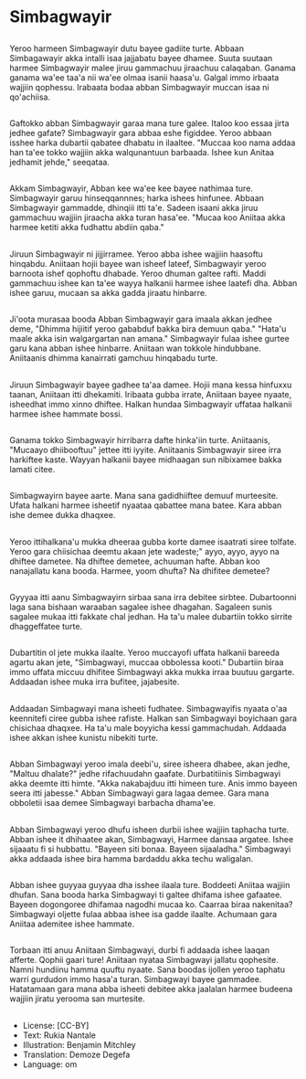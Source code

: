 # Simbagwayir

##
Yeroo harmeen Simbagwayir dutu bayee gadiite turte. Abbaan Simbagawayir akka intalli isaa jajjabatu bayee dhamee. Suuta suutaan harmee Simbagwayir malee jiruu gammachuu jiraachuu calaqaban. Ganama ganama wa'ee taa'a nii wa'ee olmaa isanii haasa'u. Galgal immo irbaata wajjiin qophessu. Irabaata bodaa abban Simbagwayir muccan isaa ni qo'achiisa.

##
Gaftokko abban Simbagwayir garaa mana ture galee. Italoo koo essaa jirta jedhee gafate? Simbagwayir gara abbaa eshe figiddee. Yeroo abbaan isshee harka dubartii qabatee dhabatu in ilaaltee. "Muccaa koo nama addaa han ta'ee tokko wajjiin akka walqunantuun barbaada. Ishee kun Anitaa jedhamit jehde," seeqataa.

##
Akkam Simbagwayir, Abban kee wa'ee kee bayee nathimaa ture. Simbagwayir garuu hinseqqannnes; harka ishees hinfunee. Abbaan Simbagwayir gammadde, dhinqiii itti ta'e. Sadeen isaani akka jiruu gammachuu wajjiin jiraacha akka turan hasa'ee. "Mucaa koo Aniitaa akka harmee ketiti akka fudhattu abdiin qaba."

##
Jiruun Simbagwayir ni jijjirramee. Yeroo abba ishee wajjiin haasoftu hinqabdu. Aniitaan hojii bayee wan isheef lateef, Simbagwayir yeroo barnoota ishef qophoftu dhabade. Yeroo dhuman galtee rafti. Maddi gammachuu ishee kan ta'ee wayya halkanii harmee ishee laatefi dha. Abban ishee garuu, mucaan sa akka gadda jiraatu hinbarre.

##
Ji'oota murasaa booda Abban Simbagwayir gara imaala akkan jedhee deme, "Dhimma hijiitif yeroo gababduf bakka bira demuun qaba." "Hata'u maale akka isin walgargartan nan amana." Simbagwayir fulaa ishee gurtee garu kana abban ishee hinbarre. Aniitaan wan tokkole hindubbane. Aniitaanis dhimma kanairrati gamchuu hinqabadu turte.

##
Jiruun Simbagwayir bayee gadhee ta'aa damee. Hojii mana kessa hinfuxxu taanan, Aniitaan itti dhekamiti. Iribaata gubba irrate, Aniitaan bayee nyaate, isheedhat immo xinno dhiftee. Halkan hundaa Simbagwayir uffataa halkanii harmee ishee hammate bossi.

##
Ganama tokko Simbagwayir hirribarra dafte hinka'iin turte. Aniitaanis, "Mucaayo dhiibooftuu" jettee itti iyyite. Aniitaanis Simbagwayir siree irra harkiftee kaste. Wayyan halkanii bayee midhaagan sun nibixamee bakka lamati citee.

##
Simbagwayirn bayee aarte. Mana sana gadidhiiftee demuuf murteesite. Ufata halkani harmee isheetif nyaataa qabattee mana batee. Kara abban ishe demee dukka dhaqxee.

##
Yeroo ittihalkana'u mukka dheeraa gubba korte damee isaatrati siree tolfate. Yeroo gara chiisichaa deemtu akaan jete wadeste;" ayyo, ayyo, ayyo na dhiftee dametee. Na dhiftee demetee, achuuman hafte. Abban koo nanajallatu kana booda. Harmee, yoom dhufta? Na dhifitee demetee?

##
Gyyyaa itti aanu Simbagwayirn sirbaa sana irra debitee sirbtee. Dubartoonni laga sana bishaan waraaban sagalee ishee dhagahan. Sagaleen sunis sagalee mukaa itti fakkate chal jedhan. Ha ta'u malee dubartiin tokko sirrite dhaggeffatee turte.

##
Dubartitin ol jete mukka ilaalte. Yeroo muccayofi uffata halkanii bareeda agartu akan jete, "Simbagwayi, muccaa obbolessa kooti." Dubartiin biraa immo uffata miccuu dhifitee Simbagwayi akka mukka irraa buutuu gargarte. Addaadan ishee muka irra bufitee, jajabesite.

##
Addaadan Simbagwayi mana isheeti fudhatee. Simbagwayifis nyaata o'aa keennitefi ciree gubba ishee rafiste. Halkan san Simbagwayi boyichaan gara chisichaa dhaqxee. Ha ta'u male boyyicha kessi gammachudah. Addaada ishee akkan ishee kunistu nibekiti turte.

##
Abban Simbagwayi yeroo imala deebi'u, siree isheera dhabee, akan jedhe, "Maltuu dhalate?" jedhe rifachuudahn gaafate. Durbatitiinis Simbagwayi akka deemte itti himte. "Akka nakabajduu itti himeen ture. Anis immo bayeen seera itti jabesse." Abban Simbagwayi gara lagaa demee. Gara mana obboletii isaa demee Simbagwayi barbacha dhama'ee.

##
Abban Simbagwayi yeroo dhufu isheen durbii ishee wajjiin taphacha turte. Abban ishee it dhihaatee akan, Simbagwayi, Harmee dansaa argatee. Ishee sijaaatu fi si hubbattu. "Bayeen siti bonaa. Bayeen sijaaladha." Simbagwayi akka addaada ishee bira hamma bardaddu akka techu waligalan.

##
Abban ishee guyyaa guyyaa dha isshee ilaala ture. Boddeeti Aniitaa wajjiin dhufan. Sana booda harka Simbagwayi ti galtee dhifama ishee gafaatee. Bayeen dogongoree dhifamaa nagodhi mucaa ko. Caarraa biraa nakenitaa? Simbagwayi oljette fulaa abbaa ishee isa gadde ilaalte. Achumaan gara Aniitaa ademitee ishee hammate.

##
Torbaan itti anuu Aniitaan Simbagwayi, durbi fi addaada ishee laaqan afferte. Qophii gaari ture! Aniitaan nyataa Simbagwayi jallatu qophesite. Namni hundiinu hamma quuftu nyaate. Sana boodas ijollen yeroo taphatu warri gurdudon immo hasa'a turan. Simbagwayi bayee gammadee. Hatatamaan gara mana abba isheeti debitee akka jaalalan harmee budeena wajjiin jiratu yerooma san murtesite.

##
* License: [CC-BY]
* Text: Rukia Nantale
* Illustration: Benjamin Mitchley
* Translation: Demoze Degefa
* Language: om
